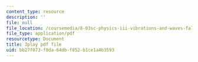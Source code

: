 ```yaml
---
content_type: resource
description: ''
file: null
file_location: /coursemedia/8-03sc-physics-iii-vibrations-and-waves-fall-2016/bb27f073f0da64dbf852b1ce1a4b3593_b1eKhyC9TTo.pdf
file_type: application/pdf
resourcetype: Document
title: 3play pdf file
uid: bb27f073-f0da-64db-f852-b1ce1a4b3593
---
```

